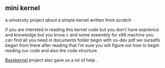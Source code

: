 ## mini kernel

a university project about a simple kernel written from scratch

<p>
if you are intersted in reading this kernel code but you don't have exprience and knowledge but you know c and some assembly for x86 machine you can find all you need in documents folder begin with os-dev pdf we ourselfs began from there after reading that I'm sure you will figure out how to begin reading our code and also the code structure
</p>


[Basekernel](https://github.com/dthain/basekernel/wiki) project also gave us a lot of help .

